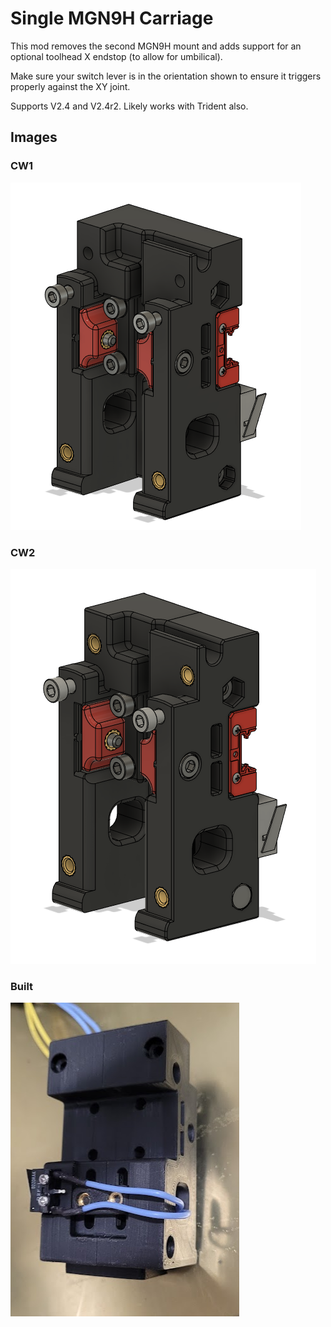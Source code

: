 # Single MGN9H Carriage

This mod removes the second MGN9H mount and adds support for an optional toolhead X endstop (to allow for umbilical).

Make sure your switch lever is in the orientation shown to ensure it triggers properly against the XY joint.

Supports V2.4 and V2.4r2. Likely works with Trident also.

## Images
### CW1
![Single MGN9H Carriage-CW1](./Images/Single_MGN9H_Carriage_CW1.png)
### CW2
![Single MGN9H Carriage-CW2](./Images/Single_MGN9H_Carriage_CW2.png)
### Built
![Single MGN9H Carriage-CW1-Built](./Images/Single_MGN9H_Carriage_CW1_Built.png)  